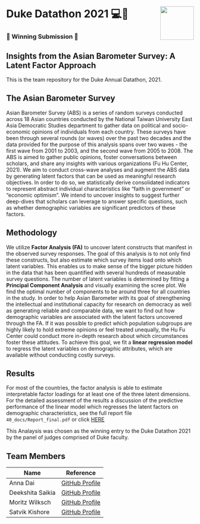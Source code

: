 # Duke Datathon 2021 💻💙 <img width=90 align="right" src="https://upload.wikimedia.org/wikipedia/commons/thumb/e/e6/Duke_University_logo.svg/1024px-Duke_University_logo.svg.png">  
### 👑 Winning Submission 👑  

## Insights from the Asian Barometer Survey: A Latent Factor Approach
This is the team repository for the Duke Annual Datathon, 2021. 

## The Asian Barometer Survey
Asian Barometer Survey (ABS) is a series of random surveys conducted across 18 Asian countries conducted by the National Taiwan University East Asia Democratic Studies department to gather data on political and socio-economic opinions of individuals from each country. These surveys have been through several rounds (or waves) over the past two decades and the data provided for the purpose of this analysis spans over two waves - the first wave from 2001 to 2003, and the second wave from 2005 to 2008. The ABS is aimed to gather public opinions, foster conversations between scholars, and share any insights with various organizations (Fu Hu Center, 2021). We aim to conduct cross-wave analyses and augment the ABS data by generating latent factors that can be used as meaningful research objectives. In order to do so, we statistically derive consolidated indicators to represent abstract individual characteristics like “faith in government” or “economic optimism”. We intend to uncover insights to suggest further deep-dives that scholars can leverage to answer specific questions, such as whether demographic variables are significant predictors of these factors. 

## Methodology
We utilize **Factor Analysis (FA)** to uncover latent constructs that manifest in the observed survey responses. The goal of this analysis is to not only find these constructs, but also estimate which survey items load onto which latent variables. This enables us to make sense of the bigger picture hidden in the data that has been quantified with several hundreds of measurable survey questions. The number of latent variables is determined by fitting a **Principal Component Analysis** and visually examining the scree plot. We find the optimal number of components to be around three for all countries in the study.
In order to help Asian Barometer with its goal of strengthening the intellectual and institutional capacity for research on democracy as well as generating reliable and comparable data, we want to find out how demographic variables are associated with the latent factors uncovered through the FA. If it was possible to predict which population subgroups are highly likely to hold extreme opinions or feel treated unequally, the Hu Fu Center could conduct more in-depth research about which circumstances foster these attitudes. To achieve this goal, we fit a **linear regression model** to regress the latent variables on demographic attributes, which are available without conducting costly surveys.

## Results
For most of the countries, the factor analysis is able to estimate interpretable factor loadings for at least one of the three latent dimensions. For the detailed assessment of the results a discussion of the predictive performance of the linear model which regresses the latent factors on demographic characteristics, see the full report file `40_docs/Report_final.pdf` or click [HERE](https://github.com/unsupervisedlearner1123/Duke-Datathon-2021/raw/main/40_docs/Report_final.pdf)  

This Analaysis was chosen as the winning entry to the Duke Datathon 2021 by the panel of judges comprised of Duke faculty.


## Team Members
| Name | Reference |
|----|----|
|Anna Dai | [GitHub Profile](https://github.com/dai-anna)|
|Deekshita Saikia |[GitHub Profile](https://github.com/unsupervisedlearner1123)|
|Moritz Wilksch | [GitHub Profile](https://github.com/moritzwilksch)|
|Satvik Kishore | [GitHub Profile](https://github.com/satvikk)|
